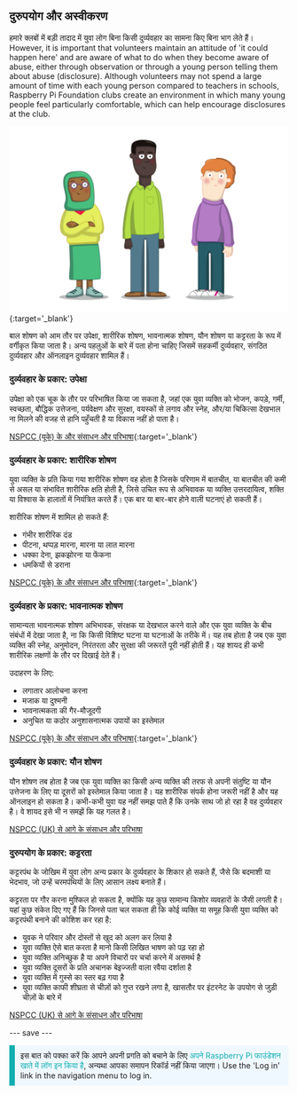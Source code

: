 ## दुरुपयोग और अस्वीकरण

हमारे क्लबों में बड़ी तादाद में युवा लोग बिना किसी दुर्व्यवहार का सामना किए बिना भाग लेते हैं। However, it is important that volunteers maintain an attitude of 'it could happen here' and are aware of what to do when they become aware of abuse, either through observation or through a young person telling them about abuse (disclosure). Although volunteers may not spend a large amount of time with each young person compared to teachers in schools, Raspberry Pi Foundation clubs create an environment in which many young people feel particularly comfortable, which can help encourage disclosures at the club.

![तीन युवक खड़े हैं।](images/7-Diverse-Mix.png){:target='_blank'}

बाल शोषण को आम तौर पर उपेक्षा, शारीरिक शोषण, भावनात्मक शोषण, यौन शोषण या कट्टरता के रूप में वर्गीकृत किया जाता है। अन्य पहलुओं के बारे में पता होना चाहिए जिसमें सहकर्मी दुर्व्यवहार, संगठित दुर्व्यवहार और ऑनलाइन दुर्व्यवहार शामिल हैं।

### दुर्व्यवहार के प्रकार: उपेक्षा

उपेक्षा को एक चूक के तौर पर परिभाषित किया जा सकता है, जहां एक युवा व्यक्ति को भोजन, कपड़े, गर्मी, स्वच्छता, बौद्धिक उत्तेजना, पर्यवेक्षण और सुरक्षा, वयस्कों से लगाव और स्नेह, और/या चिकित्सा देखभाल ना मिलने की वजह से हानि पहुँचती है या विकास नहीं हो पाता है।

[NSPCC (यूके) के और संसाधन और परिभाषा](https://www.nspcc.org.uk/what-is-child-abuse/types-of-abuse/neglect/){:target='_blank'}

### दुर्व्यवहार के प्रकार: शारीरिक शोषण

युवा व्यक्ति के प्रति किया गया शारीरिक शोषण वह होता है जिसके परिणाम में बातचीत, या बातचीत की कमी से असल या संभावित शारीरिक क्षति होती है, जिसे उचित रूप से अभिवावक या व्यक्ति उत्तरदायित्व, शक्ति या विश्वास के हालातों में नियंत्रित करते हैं। एक बार या बार-बार होने वाली घटनाएं हो सकती हैं।

शारीरिक शोषण में शामिल हो सकते हैं:

* गंभीर शारीरिक दंड
* पीटना, थप्पड़ मारना, मारना या लात मारना
* धक्का देना, झकझोरना या फेंकना
* धमकियों से डराना

[NSPCC (यूके) के और संसाधन और परिभाषा](https://www.nspcc.org.uk/what-is-child-abuse/types-of-abuse/physical-abuse/){:target='_blank'}

### दुर्व्यवहार के प्रकार: भावनात्मक शोषण

सामान्यता भावनात्मक शोषण अभिभावक, संरक्षक या देखभाल करने वाले और एक युवा व्यक्ति के बीच संबंधों में देखा जाता है, ना कि किसी विशिष्ट घटना या घटनाओं के तरीके में। यह तब होता है जब एक युवा व्यक्ति की स्नेह, अनुमोदन, निरंतरता और सुरक्षा की जरूरतें पूरी नहीं होती हैं। यह शायद ही कभी शारीरिक लक्षणों के तौर पर दिखाई देते हैं।

उदाहरण के लिए:

* लगातार आलोचना करना
* मजाक या दुश्मनी
* भावनात्मकता की गैर-मौजूदगी
* अनुचित या कठोर अनुशासनात्मक उपायों का इस्तेमाल

[NSPCC (यूके) के और संसाधन और परिभाषा](https://www.nspcc.org.uk/what-is-child-abuse/types-of-abuse/emotional-abuse/){:target='_blank'}

### दुर्व्यवहार के प्रकार: यौन शोषण

यौन शोषण तब होता है जब एक युवा व्यक्ति का किसी अन्य व्यक्ति की तरफ से अपनी संतुष्टि या यौन उत्तेजना के लिए या दूसरों को इस्तेमाल किया जाता है। यह शारीरिक संपर्क होना जरूरी नहीं है और यह ऑनलाइन हो सकता है। कभी-कभी युवा यह नहीं समझ पाते हैं कि उनके साथ जो हो रहा है वह दुर्व्यवहार है। वे शायद इसे भी न समझें कि यह गलत है।

[NSPCC (UK) से आगे के संसाधन और परिभाषा](https://www.nspcc.org.uk/what-is-child-abuse/types-of-abuse/child-sexual-abuse/)

### दुरुपयोग के प्रकार: कट्टरता

कट्टरपंथ के जोखिम में युवा लोग अन्य प्रकार के दुर्व्यवहार के शिकार हो सकते हैं, जैसे कि बदमाशी या भेदभाव, जो उन्हें चरमपंथियों के लिए आसान लक्ष्य बनाते हैं।

कट्टरता पर गौर करना मुश्किल हो सकता है, क्योंकि यह कुछ सामान्य किशोर व्यवहारों के जैसी लगती है। यहां कुछ संकेत दिए गए हैं कि जिनसे पता चल सकता ही कि कोई व्यक्ति या समूह किसी युवा व्यक्ति को कट्टरपंथी बनाने की कोशिश कर रहा है:

- युवक ने परिवार और दोस्तों से खुद को अलग कर लिया है
- युवा व्यक्ति ऐसे बात करता है मानो किसी लिखित भाषण को पढ़ रहा हो
- युवा व्यक्ति अनिच्छुक है या अपने विचारों पर चर्चा करने में असमर्थ है
- युवा व्यक्ति दूसरों के प्रति अचानक बेइज्जती वाला रवैया दर्शाता है
- युवा व्यक्ति में गुस्से का स्तर बढ़ गया है
- युवा व्यक्ति काफी शीघ्रता से चीज़ों को गुप्त रखने लगा है, खासतौर पर इंटरनेट के उपयोग से जुड़ी चीज़ों के बारे में

[NSPCC (UK) से आगे के संसाधन और परिभाषा](https://www.nspcc.org.uk/keeping-children-safe/reporting-abuse/dedicated-helplines/protecting-children-from-radicalisation/)

--- save ---

<p style="border-left: solid; border-width:10px; border-color: #0faeb0; background-color: aliceblue; padding: 10px;">
इस बात को पक्का करें कि आपने अपनी प्रगति को बचाने के लिए <span style="color: #0faeb0">अपने Raspberry Pi फाउंडेशन खाते में लॉग इन किया है</span>, अन्यथा आपका समापन रिकॉर्ड नहीं किया जाएगा। Use the 'Log in' link in the navigation menu to log in.
</p>
